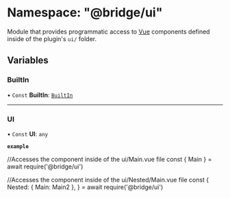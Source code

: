# Namespace: "@bridge/ui"

Module that provides programmatic access to [Vue](https://vuejs.org/) components defined inside of the plugin's `ui/` folder.

## Variables

### BuiltIn

• `Const` **BuiltIn**: [`BuiltIn`](../interfaces/builtin.md)

___

### UI

• `Const` **UI**: `any`

**`example`**

//Accesses the component inside of the ui/Main.vue file
const { Main } = await require('@bridge/ui')

//Accesses the component inside of the ui/Nested/Main.vue file
const {
	Nested: { Main: Main2 },
} = await require('@bridge/ui')
